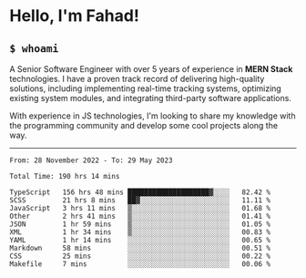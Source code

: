 <h1>Hello, I'm Fahad!</h1>

<h2><code>$ whoami</code></h2>

A Senior Software Engineer with over 5 years of experience in **MERN Stack** technologies. I have a proven track record of delivering high-quality solutions, including implementing real-time tracking systems, optimizing existing system modules, and integrating third-party software applications.

With experience in JS technologies, I'm looking to share my knowledge with the programming community and develop some cool projects along the way.

---

<!--START_SECTION:waka-->

```text
From: 28 November 2022 - To: 29 May 2023

Total Time: 190 hrs 14 mins

TypeScript   156 hrs 48 mins ████████████████████▓░░░░   82.42 %
SCSS         21 hrs 8 mins   ██▓░░░░░░░░░░░░░░░░░░░░░░   11.11 %
JavaScript   3 hrs 11 mins   ▒░░░░░░░░░░░░░░░░░░░░░░░░   01.68 %
Other        2 hrs 41 mins   ▒░░░░░░░░░░░░░░░░░░░░░░░░   01.41 %
JSON         1 hr 59 mins    ▒░░░░░░░░░░░░░░░░░░░░░░░░   01.05 %
XML          1 hr 34 mins    ▒░░░░░░░░░░░░░░░░░░░░░░░░   00.83 %
YAML         1 hr 14 mins    ░░░░░░░░░░░░░░░░░░░░░░░░░   00.65 %
Markdown     58 mins         ░░░░░░░░░░░░░░░░░░░░░░░░░   00.51 %
CSS          25 mins         ░░░░░░░░░░░░░░░░░░░░░░░░░   00.22 %
Makefile     7 mins          ░░░░░░░░░░░░░░░░░░░░░░░░░   00.06 %
```

<!--END_SECTION:waka-->

<!--
**heyFahad/heyFahad** is a ✨ _special_ ✨ repository because its `README.md` (this file) appears on your GitHub profile.

Here are some ideas to get you started:

- 🔭 I’m currently working on ...
- 🌱 I’m currently learning ...
- 👯 I’m looking to collaborate on ...
- 🤔 I’m looking for help with ...
- 💬 Ask me about ...
- 📫 How to reach me: ...
- 😄 Pronouns: ...
- ⚡ Fun fact: ...
-->
